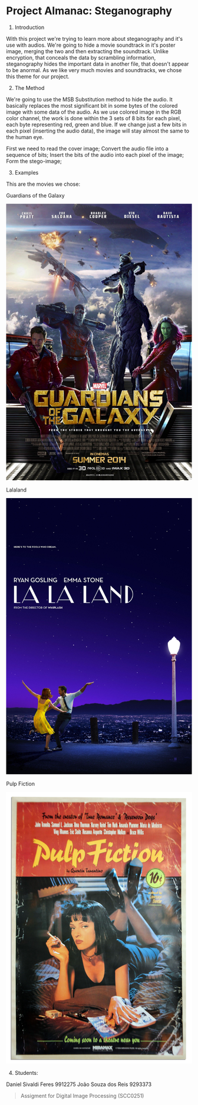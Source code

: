 # Project Almanac: Steganography

1. Introduction

  With this project we're trying to learn more about steganography and it's use with audios. We're going to hide a movie soundtrack in it's poster image, merging the two and then extracting the soundtrack. 
  Unlike encryption, that conceals the data by scrambling information, steganography hides the important data in another file, that doesn't appear to be anormal.
  As we like very much movies and soundtracks, we chose this theme for our project.
  
2. The Method
 
 We're going to use the MSB Substitution method to hide the audio. It basically replaces the most significant bit in some bytes of the colored image with some data of the audio. As we use colored image in the RGB color channel, the work is done within the 3 sets of 8 bits for each pixel, each byte representing red, green and blue. If we change just a few bits in each pixel (inserting the audio data), the image will stay almost the same to the human eye.
 
 First we need to read the cover image;
 Convert the audio file into a sequence of bits;
 Insert the bits of the audio into each pixel of the image;
 Form the stego-image;
 
3. Examples

This are the movies we chose:

Guardians of the Galaxy

![alt text](https://github.com/danisivaldi/pdi/blob/master/guardiansofthegalaxy.jpg)

Lalaland

![alt text](https://github.com/danisivaldi/pdi/blob/master/lalaland.jpg)

Pulp Fiction

![alt text](https://github.com/danisivaldi/pdi/blob/master/pulpfiction.jpg)

4. Students:

  Daniel Sivaldi Feres 9912275
  João Souza dos Reis  9293373

> Assigment for Digital Image Processing (SCC0251)
